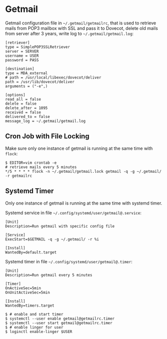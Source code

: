 # Getmail

Getmail configuration file in `~/.getmail/getmailrc`, that is used to retrieve
mails from POP3 mailbox with SSL and pass it to Dovecot, delete old mails from
server after 3 years, write log to `~/.getmail/getmail.log`:

```
[retriever]
type = SimplePOP3SSLRetriever
server = SERVER
username = USER
password = PASS

[destination]
type = MDA_external
# path = /usr/local/libexec/dovecot/deliver
path = /usr/lib/dovecot/deliver
arguments = ("-e",)

[options]
read_all = false
delete = false
delete_after = 1095
received = false
delivered_to = false
message_log = ~/.getmail/getmail.log
```

## Cron Job with File Locking

Make sure only one instance of getmail is running at the same time with
`flock`:

```console
$ EDITOR=vim crontab -e
# retrieve mails every 5 minutes
*/5 * * * * flock -n ~/.getmail/getmail.lock getmail -q -g ~/.getmail/ -r getmailrc
```

## Systemd Timer

Only one instance of getmail is running at the same time with systemd timer.

Systemd service in file `~/.config/systemd/user/getmail@.service`:

```
[Unit]
Description=Run getmail with specific config file

[Service]
ExecStart=$GETMAIL -q -g ~/.getmail/ -r %i

[Install]
WantedBy=default.target
```

Systemd timer in file `~/.config/systemd/user/getmail@.timer`:

```
[Unit]
Description=Run getmail every 5 minutes

[Timer]
OnActiveSec=5min
OnUnitActiveSec=5min

[Install]
WantedBy=timers.target
```

```console
$ # enable and start timer
$ systemctl --user enable getmail@getmailrc.timer
$ systemctl --user start getmail@getmailrc.timer
$ # enable linger for user
$ loginctl enable-linger $USER
```
